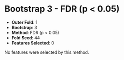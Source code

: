 # Bootstrap 3 - FDR (p < 0.05)

- **Outer Fold**: 1
- **Bootstrap**: 3
- **Method**: FDR (p < 0.05)
- **Fold Seed**: 44
- **Features Selected**: 0

No features were selected by this method.
